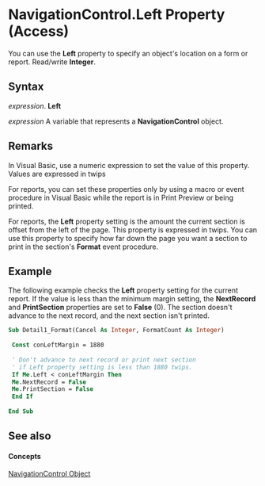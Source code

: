 
# NavigationControl.Left Property (Access)

You can use the  **Left** property to specify an object's location on a form or report. Read/write **Integer**.


## Syntax

 _expression_. **Left**

 _expression_ A variable that represents a **NavigationControl** object.


## Remarks

In Visual Basic, use a numeric expression to set the value of this property. Values are expressed in twips

For reports, you can set these properties only by using a macro or event procedure in Visual Basic while the report is in Print Preview or being printed.

For reports, the  **Left** property setting is the amount the current section is offset from the left of the page. This property is expressed in twips. You can use this property to specify how far down the page you want a section to print in the section's **Format** event procedure.


## Example

The following example checks the  **Left** property setting for the current report. If the value is less than the minimum margin setting, the **NextRecord** and **PrintSection** properties are set to **False** (0). The section doesn't advance to the next record, and the next section isn't printed.


```vb
Sub Detail1_Format(Cancel As Integer, FormatCount As Integer) 
 
 Const conLeftMargin = 1880 
 
 ' Don't advance to next record or print next section 
 ' if Left property setting is less than 1880 twips. 
 If Me.Left < conLeftMargin Then 
 Me.NextRecord = False 
 Me.PrintSection = False 
 End If 
 
End Sub
```


## See also


#### Concepts


[NavigationControl Object](ab08e35c-e5e4-444c-d169-1092d282ed15.md)
